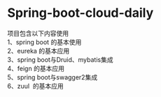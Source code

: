# Spring-boot-cloud-daily
项目包含以下内容使用<br>
1、spring boot 的基本使用<br>
2、eureka 的基本应用<br>
3、spring boot与Druid、mybatis集成<br>
4、feign 的基本应用<br>
5、spring boot与swagger2集成<br>
6、zuul  的基本应用<br>

